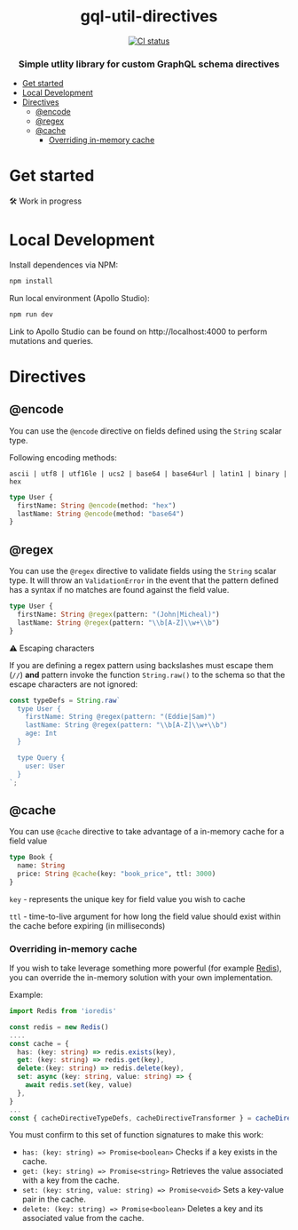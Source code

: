 <h1 align="center">gql-util-directives</h1>

<p align="center">
  <a href="https://github.com/thuoe/gql-util-directives/actions/workflows/ci.yml">
    <img src="https://github.com/thuoe/gql-util-directives/actions/workflows/ci.yml/badge.svg?branch=next" alt="CI status">
  </a>
</p>

<h3 align="center">
Simple utlity library for custom GraphQL schema directives
</h3>

- [Get started](#get-started)
- [Local Development](#local-development)
- [Directives](#directives)
  - [@encode](#encode)
  - [@regex](#regex)
  - [@cache](#cache)
    - [Overriding in-memory cache](#overriding-in-memory-cache)

# Get started

🛠️ Work in progress

# Local Development

Install dependences via NPM:

```sh
npm install
```

Run local environment (Apollo Studio):

```sh
npm run dev
```

Link to Apollo Studio can be found on http://localhost:4000 to perform mutations and queries.

# Directives

## @encode

You can use the `@encode` directive on fields defined using the `String` scalar type.

Following encoding methods:

`ascii | utf8 | utf16le | ucs2 | base64 | base64url | latin1 | binary | hex`

```graphql
type User {
  firstName: String @encode(method: "hex")
  lastName: String @encode(method: "base64")
}
```

## @regex

You can use the `@regex` directive to validate fields using the `String` scalar type. It will throw an
`ValidationError` in the event that the pattern defined has a syntax if no matches are found against the field value.

```graphql
type User {
  firstName: String @regex(pattern: "(John|Micheal)")
  lastName: String @regex(pattern: "\\b[A-Z]\\w+\\b")
}
```

⚠️ Escaping characters

If you are defining a regex pattern using backslashes must escape them (`//`) **and** pattern invoke the function `String.raw()` to the schema so that the escape characters are not ignored:

```typescript
const typeDefs = String.raw`
  type User {
    firstName: String @regex(pattern: "(Eddie|Sam)")
    lastName: String @regex(pattern: "\\b[A-Z]\\w+\\b")
    age: Int
  }

  type Query {
    user: User
  }
`;
```

## @cache

You can use `@cache` directive to take advantage of a in-memory cache for a field value

```graphql
type Book {
  name: String
  price: String @cache(key: "book_price", ttl: 3000)
}
```

`key` - represents the unique key for field value you wish to cache

`ttl` - time-to-live argument for how long the field value should exist within the cache before expiring (in milliseconds)

### Overriding in-memory cache

If you wish to take leverage something more powerful (for example [Redis](https://redis.io/)), you can override the in-memory solution with your own implementation.

Example:

```typescript
import Redis from 'ioredis'

const redis = new Redis()
....
const cache = {
  has: (key: string) => redis.exists(key),
  get: (key: string) => redis.get(key),
  delete:(key: string) => redis.delete(key),
  set: async (key: string, value: string) => {
    await redis.set(key, value)
  },
}
...
const { cacheDirectiveTypeDefs, cacheDirectiveTransformer } = cacheDirective('cache', cache)
```

You must confirm to this set of function signatures to make this work:

- `has: (key: string) => Promise<boolean>` Checks if a key exists in the cache.
- `get: (key: string) => Promise<string>` Retrieves the value associated with a key from the cache.
- `set: (key: string, value: string) => Promise<void>` Sets a key-value pair in the cache.
- `delete: (key: string) => Promise<boolean>` Deletes a key and its associated value from the cache.
